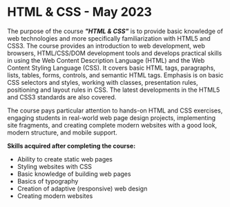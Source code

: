 # HTML & CSS - May 2023

The purpose of the course **_"HTML & CSS"_** is to provide basic knowledge of web technologies and more specifically familiarization with HTML5 and CSS3. The course provides an introduction to web development, web browsers, HTML/CSS/DOM development tools and develops practical skills in using the Web Content Description Language (HTML) and the Web Content Styling Language (CSS). It covers basic HTML tags, paragraphs, lists, tables, forms, controls, and semantic HTML tags. Emphasis is on basic CSS selectors and styles, working with classes, presentation rules, positioning and layout rules in CSS. The latest developments in the HTML5 and CSS3 standards are also covered.

The course pays particular attention to hands-on HTML and CSS exercises, engaging students in real-world web page design projects, implementing site fragments, and creating complete modern websites with a good look, modern structure, and mobile support.

**Skills acquired after completing the course:**

- Ability to create static web pages
- Styling websites with CSS
- Basic knowledge of building web pages
- Basics of typography
- Creation of adaptive (responsive) web design
- Creating modern websites